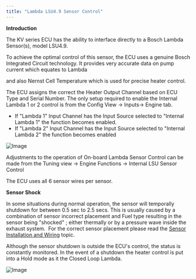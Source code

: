 ```yaml
---
title: "Lambda LSU4.9 Sensor Control"
---
```


**Introduction**


The KV series ECU has the ability to interface directly to a Bosch Lambda Sensor(s), model LSU4.9.&nbsp;


To achieve the optimal control of this sensor, the ECU uses a genuine Bosch Integrated Circuit technology. It provides very accurate data on pump current which equates to Lambda

and also Nernst Cell Temperature which is used for precise heater control.


The ECU assigns the correct the Heater Output Channel based on ECU Type and Serial Number. The only setup required to enable the Internal Lambda 1 or 2 control is from the Config View -\> Inputs-\> Engine tab.


* If "Lambda 1" Input Channel has the Input Source selected to "Internal Lambda 1" the function becomes enabled.
* If "Lambda 2" Input Channel has the Input Source selected to "Internal Lambda 2" the function becomes enabled


![Image](</lib/Untitled43.png>)



Adjustments to the operation of On-board Lambda Sensor Control can be made from the Tuning view -\> Engine Functions -\> Internal LSU Sensor Control


The ECU uses all 6 sensor wires per sensor.&nbsp;



**Sensor Shock**&nbsp;


In some situations during normal operation, the sensor will temporally shutdown for between 0.5 sec to 2.5 secs. This is usually caused by a combination of sensor incorrect placement and Fuel type resulting in the sensor being "shocked" ; either thermally or by a pressure wave inside the exhaust system.&nbsp; For the correct sensor placement please read the [Sensor Installation and Wiring](<SensorInstallation.md>) topic.


Although the sensor shutdown is outside the ECU's control, the status is constantly monitored. In the event of a shutdown the heater control is put into a Hold mode as it the Closed Loop Lambda.&nbsp;



![Image](</lib/LSU 49 Pinout - A11.jpg>)



